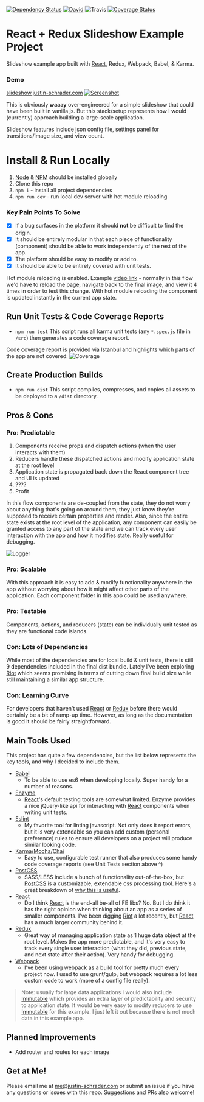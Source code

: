<a href="https://david-dm.org/icd2k3/react-redux-slideshow-example"><img src="https://david-dm.org/icd2k3/react-redux-slideshow-example.svg" alt="Dependency Status"></a>
<a href="https://david-dm.org/icd2k3/react-redux-slideshow-example/?type=dev">![David](https://david-dm.org/icd2k3/react-redux-slideshow-example/dev-status.svg)</a>
 ![Travis](https://travis-ci.org/icd2k3/react-redux-slideshow-example.svg?branch=master) [![Coverage Status](https://coveralls.io/repos/github/icd2k3/react-redux-slideshow-example/badge.svg?branch=master)](https://coveralls.io/github/icd2k3/react-redux-slideshow-example?branch=master)

# React + Redux Slideshow Example Project
Slideshow example app built with [React](https://facebook.github.io/react), Redux, Webpack, Babel, & Karma.

### Demo
[slideshow.justin-schrader.com](http://slideshow.justin-schrader.com)
<a href="http://slideshow.justin-schrader.com">
![Screenshot](https://raw.githubusercontent.com/icd2k3/react-redux-slideshow-example/master/readme-images/screenshot.jpg)
</a>

This is obviously <strong>waaay</strong> over-engineered for a simple slideshow that could have been built in vanilla js. But this stack/setup represents how I would (currently) approach building a large-scale application.

Slideshow features include json config file, settings panel for transitions/image size, and view count.

# Install & Run Locally
1. [Node](https://nodejs.org/en) & [NPM](https://www.npmjs.com) should be installed globally
1. Clone this repo
1. `npm i` - install all project dependencies
1. `npm run dev` - run local dev server with hot module reloading

### Key Pain Points To Solve
- [x] If a bug surfaces in the platform it should <strong>not</strong> be difficult to find the origin.
- [x] It should be entirely modular in that each piece of functionality (component) should be able to work independently of the rest of the app.
- [x] The platform should be easy to modify or add to.
- [x] It should be able to be entirely covered with unit tests.

Hot module reloading is enabled. Example [video link](https://cl.ly/3C3H201q2L31) - normally in this flow we'd have to reload the page, navigate back to the final image, and view it 4 times in order to test this change. With hot module reloading the component is updated instantly in the current app state.

## Run Unit Tests & Code Coverage Reports
- `npm run test` This script runs all karma unit tests (any `*.spec.js` file in `/src`) then generates a code coverage report.

Code coverage report is provided via Istanbul and highlights which parts of the app are not covered:
![Coverage](https://raw.githubusercontent.com/icd2k3/react-redux-slideshow-example/master/readme-images/coverage.jpg)

## Create Production Builds
- `npm run dist` This script compiles, compresses, and copies all assets to be deployed to a `/dist` directory.

## Pros & Cons
### Pro: Predictable
1. Components receive props and dispatch actions (when the user interacts with them)
2. Reducers handle these dispatched actions and modify application state at the root level
3. Application state is propagated back down the React component tree and UI is updated
4. ????
5. Profit

In this flow components are de-coupled from the state, they do not worry about anything that's going on around them; they just know they're supposed to receive certain properties and render. Also, since the entire state exists at the root level of the application, any component can easily be granted access to any part of the state <strong>and</strong> we can track every user interaction with the app and how it modifies state. Really useful for debugging.

![Logger](https://raw.githubusercontent.com/icd2k3/react-redux-slideshow-example/master/readme-images/redux-logger.gif)

### Pro: Scalable
With this approach it is easy to add & modify functionality anywhere in the app without worrying about how it might affect other parts of the application. Each component folder in this app could be used anywhere.

### Pro: Testable
Components, actions, and reducers (state) can be individually unit tested as they are functional code islands.

### Con: Lots of Dependencies
While most of the dependencies are for local build & unit tests, there is still 9 dependencies included in the final dist bundle. Lately I've been exploring [Riot](riotjs.com) which seems promising in terms of cutting down final build size while still maintaining a similar app structure.

### Con: Learning Curve
For developers that haven't used [React](https://facebook.github.io/react) or [Redux](https://github.com/reactjs/redux) before there would certainly be a bit of ramp-up time. However, as long as the documentation is good it should be fairly straightforward.

## Main Tools Used
This project has quite a few dependencies, but the list below represents the key tools, and why I decided to include them.

- [Babel](https://babeljs.io/)
  - To be able to use es6 when developing locally. Super handy for a number of reasons.
- [Enzyme](https://github.com/airbnb/enzyme)
  - [React](https://facebook.github.io/react)'s default testing tools are somewhat limited. Enzyme provides a nice jQuery-like api for interacting with [React](https://facebook.github.io/react) components when writing unit tests.
- [Eslint](http://eslint.org)
  - My favorite tool for linting javascript. Not only does it report errors, but it is very extendable so you can add custom (personal preference) rules to ensure all developers on a project will produce similar looking code.
- [Karma](https://karma-runner.github.io/1.0/index.html)/[Mocha](https://mochajs.org)/[Chai](http://chaijs.com)
  - Easy to use, configurable test runner that also produces some handy code coverage reports (see Unit Tests section above ^)
- [PostCSS](https://github.com/postcss/postcss)
  - SASS/LESS include a bunch of functionality out-of-the-box, but [PostCSS](https://github.com/postcss/postcss) is a customizable, extendable css processing tool. Here's a great breakdown of [why this is useful](https://ashleynolan.co.uk/blog/postcss-a-review).
- [React](https://facebook.github.io/react)
  - Do I think [React](https://facebook.github.io/react) is the end-all be-all of FE libs? No. But I do think it has the right opinion when thinking about an app as a series of smaller components. I've been digging [Riot](riotjs.com) a lot recently, but [React](https://facebook.github.io/react) has a much larger community behind it.
- [Redux](https://github.com/reactjs/redux)
  - Great way of managing application state as 1 huge data object at the root level. Makes the app more predictable, and it's very easy to track every single user interaction (what they did, previous state, and next state after their action). Very handy for debugging.
- [Webpack](https://webpack.github.io)
  - I've been using webpack as a build tool for pretty much every project now. I used to use grunt/gulp, but webpack requires a lot less custom code to work (more of a config file really).

> Note: usually for large data applications I would also include [Immutable](https://facebook.github.io/immutable-js) which provides an extra layer of predictability and security to application state. It would be very easy to modify reducers to use [Immutable](https://facebook.github.io/immutable-js) for this example. I just left it out because there is not much data in this example app.

## Planned Improvements
- Add router and routes for each image

## Get at Me!
Please email me at me@justin-schrader.com or submit an issue if you have any questions or issues with this repo. Suggestions and PRs also welcome!
